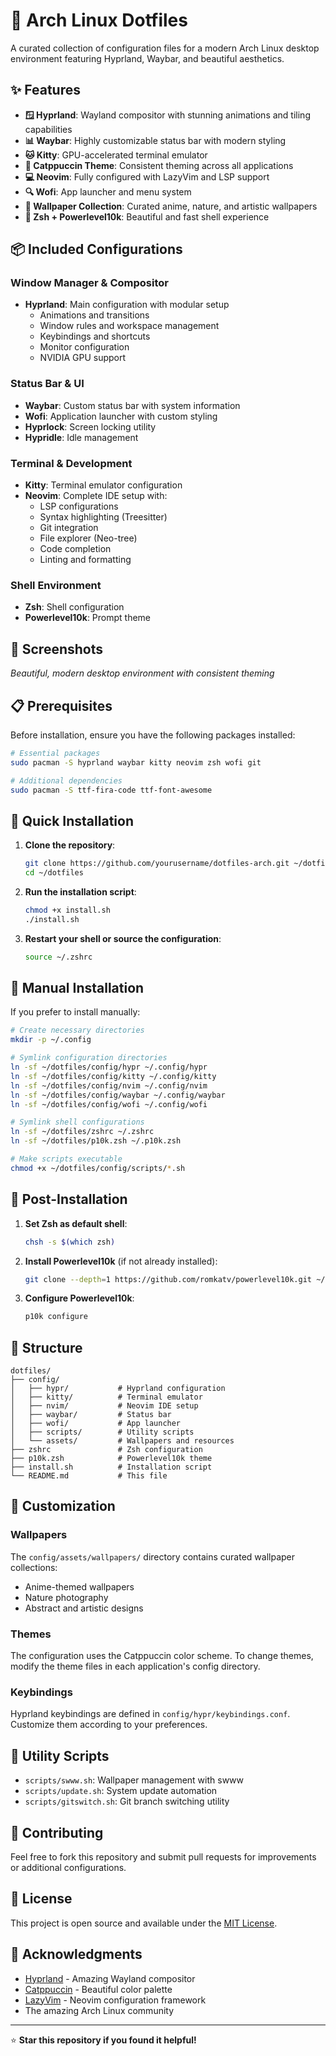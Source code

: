 # 🚀 Arch Linux Dotfiles

A curated collection of configuration files for a modern Arch Linux desktop environment featuring Hyprland, Waybar, and beautiful aesthetics.

## ✨ Features

- **🪟 Hyprland**: Wayland compositor with stunning animations and tiling capabilities
- **📊 Waybar**: Highly customizable status bar with modern styling
- **🐱 Kitty**: GPU-accelerated terminal emulator
- **🌸 Catppuccin Theme**: Consistent theming across all applications
- **💻 Neovim**: Fully configured with LazyVim and LSP support
- **🔍 Wofi**: App launcher and menu system
- **🎨 Wallpaper Collection**: Curated anime, nature, and artistic wallpapers
- **🔧 Zsh + Powerlevel10k**: Beautiful and fast shell experience

## 📦 Included Configurations

### Window Manager & Compositor
- **Hyprland**: Main configuration with modular setup
  - Animations and transitions
  - Window rules and workspace management
  - Keybindings and shortcuts
  - Monitor configuration
  - NVIDIA GPU support

### Status Bar & UI
- **Waybar**: Custom status bar with system information
- **Wofi**: Application launcher with custom styling
- **Hyprlock**: Screen locking utility
- **Hypridle**: Idle management

### Terminal & Development
- **Kitty**: Terminal emulator configuration
- **Neovim**: Complete IDE setup with:
  - LSP configurations
  - Syntax highlighting (Treesitter)
  - Git integration
  - File explorer (Neo-tree)
  - Code completion
  - Linting and formatting

### Shell Environment
- **Zsh**: Shell configuration
- **Powerlevel10k**: Prompt theme

## 🎨 Screenshots

*Beautiful, modern desktop environment with consistent theming*

## 📋 Prerequisites

Before installation, ensure you have the following packages installed:

```bash
# Essential packages
sudo pacman -S hyprland waybar kitty neovim zsh wofi git

# Additional dependencies
sudo pacman -S ttf-fira-code ttf-font-awesome
```

## 🚀 Quick Installation

1. **Clone the repository**:
   ```bash
   git clone https://github.com/yourusername/dotfiles-arch.git ~/dotfiles
   cd ~/dotfiles
   ```

2. **Run the installation script**:
   ```bash
   chmod +x install.sh
   ./install.sh
   ```

3. **Restart your shell or source the configuration**:
   ```bash
   source ~/.zshrc
   ```

## 🔧 Manual Installation

If you prefer to install manually:

```bash
# Create necessary directories
mkdir -p ~/.config

# Symlink configuration directories
ln -sf ~/dotfiles/config/hypr ~/.config/hypr
ln -sf ~/dotfiles/config/kitty ~/.config/kitty
ln -sf ~/dotfiles/config/nvim ~/.config/nvim
ln -sf ~/dotfiles/config/waybar ~/.config/waybar
ln -sf ~/dotfiles/config/wofi ~/.config/wofi

# Symlink shell configurations
ln -sf ~/dotfiles/zshrc ~/.zshrc
ln -sf ~/dotfiles/p10k.zsh ~/.p10k.zsh

# Make scripts executable
chmod +x ~/dotfiles/config/scripts/*.sh
```

## 🎯 Post-Installation

1. **Set Zsh as default shell**:
   ```bash
   chsh -s $(which zsh)
   ```

2. **Install Powerlevel10k** (if not already installed):
   ```bash
   git clone --depth=1 https://github.com/romkatv/powerlevel10k.git ~/.oh-my-zsh/custom/themes/powerlevel10k
   ```

3. **Configure Powerlevel10k**:
   ```bash
   p10k configure
   ```

## 📁 Structure

```
dotfiles/
├── config/
│   ├── hypr/           # Hyprland configuration
│   ├── kitty/          # Terminal emulator
│   ├── nvim/           # Neovim IDE setup
│   ├── waybar/         # Status bar
│   ├── wofi/           # App launcher
│   ├── scripts/        # Utility scripts
│   └── assets/         # Wallpapers and resources
├── zshrc               # Zsh configuration
├── p10k.zsh            # Powerlevel10k theme
├── install.sh          # Installation script
└── README.md           # This file
```

## 🎨 Customization

### Wallpapers
The `config/assets/wallpapers/` directory contains curated wallpaper collections:
- Anime-themed wallpapers
- Nature photography
- Abstract and artistic designs

### Themes
The configuration uses the Catppuccin color scheme. To change themes, modify the theme files in each application's config directory.

### Keybindings
Hyprland keybindings are defined in `config/hypr/keybindings.conf`. Customize them according to your preferences.

## 🔧 Utility Scripts

- `scripts/swww.sh`: Wallpaper management with swww
- `scripts/update.sh`: System update automation
- `scripts/gitswitch.sh`: Git branch switching utility

## 🤝 Contributing

Feel free to fork this repository and submit pull requests for improvements or additional configurations.

## 📄 License

This project is open source and available under the [MIT License](LICENSE).

## 🙏 Acknowledgments

- [Hyprland](https://hyprland.org/) - Amazing Wayland compositor
- [Catppuccin](https://catppuccin.com/) - Beautiful color palette
- [LazyVim](https://lazyvim.org/) - Neovim configuration framework
- The amazing Arch Linux community

---

⭐ **Star this repository if you found it helpful!**
